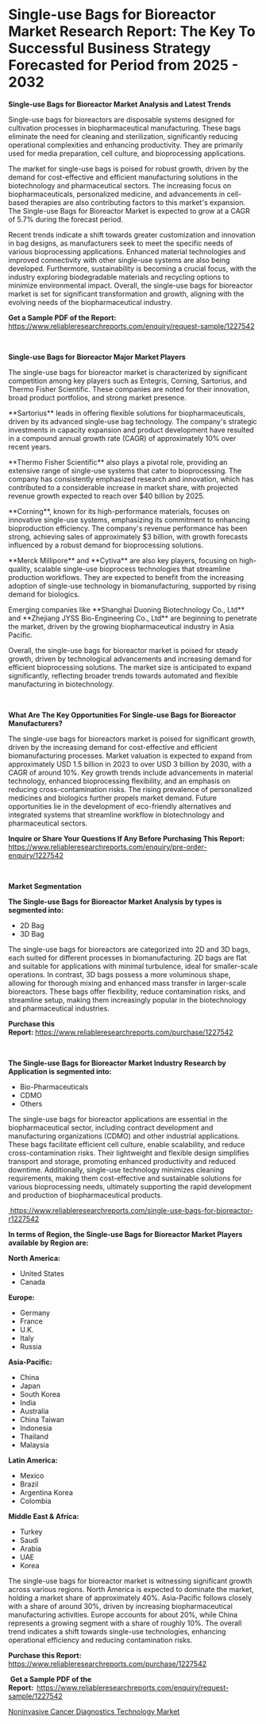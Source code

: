 <p><h1>Single-use Bags for Bioreactor Market Research Report: The Key To Successful Business Strategy Forecasted for Period from 2025 - 2032</h1></p><p><strong>Single-use Bags for Bioreactor Market Analysis and Latest Trends</strong></p>
<p><p>Single-use bags for bioreactors are disposable systems designed for cultivation processes in biopharmaceutical manufacturing. These bags eliminate the need for cleaning and sterilization, significantly reducing operational complexities and enhancing productivity. They are primarily used for media preparation, cell culture, and bioprocessing applications.</p><p>The market for single-use bags is poised for robust growth, driven by the demand for cost-effective and efficient manufacturing solutions in the biotechnology and pharmaceutical sectors. The increasing focus on biopharmaceuticals, personalized medicine, and advancements in cell-based therapies are also contributing factors to this market's expansion. The Single-use Bags for Bioreactor Market is expected to grow at a CAGR of 5.7% during the forecast period.</p><p>Recent trends indicate a shift towards greater customization and innovation in bag designs, as manufacturers seek to meet the specific needs of various bioprocessing applications. Enhanced material technologies and improved connectivity with other single-use systems are also being developed. Furthermore, sustainability is becoming a crucial focus, with the industry exploring biodegradable materials and recycling options to minimize environmental impact. Overall, the single-use bags for bioreactor market is set for significant transformation and growth, aligning with the evolving needs of the biopharmaceutical industry.</p></p>
<p><strong>Get a Sample PDF of the Report:&nbsp;</strong> <a href="https://www.reliableresearchreports.com/enquiry/request-sample/1227542?utm_campaign=2642&utm_medium=2&utm_source=Github&utm_content=ia&utm_term=05032025&utm_id=single-use-bags-for-bioreactor">https://www.reliableresearchreports.com/enquiry/request-sample/1227542</a></p>
<p>&nbsp;</p>
<p><strong>Single-use Bags for Bioreactor Major Market Players</strong></p>
<p><p>The single-use bags for bioreactor market is characterized by significant competition among key players such as Entegris, Corning, Sartorius, and Thermo Fisher Scientific. These companies are noted for their innovation, broad product portfolios, and strong market presence.</p><p>**Sartorius** leads in offering flexible solutions for biopharmaceuticals, driven by its advanced single-use bag technology. The company's strategic investments in capacity expansion and product development have resulted in a compound annual growth rate (CAGR) of approximately 10% over recent years.</p><p>**Thermo Fisher Scientific** also plays a pivotal role, providing an extensive range of single-use systems that cater to bioprocessing. The company has consistently emphasized research and innovation, which has contributed to a considerable increase in market share, with projected revenue growth expected to reach over $40 billion by 2025.</p><p>**Corning**, known for its high-performance materials, focuses on innovative single-use systems, emphasizing its commitment to enhancing bioproduction efficiency. The company's revenue performance has been strong, achieving sales of approximately $3 billion, with growth forecasts influenced by a robust demand for bioprocessing solutions.</p><p>**Merck Millipore** and **Cytiva** are also key players, focusing on high-quality, scalable single-use bioprocess technologies that streamline production workflows. They are expected to benefit from the increasing adoption of single-use technology in biomanufacturing, supported by rising demand for biologics.</p><p>Emerging companies like **Shanghai Duoning Biotechnology Co., Ltd** and **Zhejiang JYSS Bio-Engineering Co., Ltd** are beginning to penetrate the market, driven by the growing biopharmaceutical industry in Asia Pacific.</p><p>Overall, the single-use bags for bioreactor market is poised for steady growth, driven by technological advancements and increasing demand for efficient bioprocessing solutions. The market size is anticipated to expand significantly, reflecting broader trends towards automated and flexible manufacturing in biotechnology.</p></p>
<p>&nbsp;</p>
<p><strong>What Are The Key Opportunities For Single-use Bags for Bioreactor Manufacturers?</strong></p>
<p><p>The single-use bags for bioreactors market is poised for significant growth, driven by the increasing demand for cost-effective and efficient biomanufacturing processes. Market valuation is expected to expand from approximately USD 1.5 billion in 2023 to over USD 3 billion by 2030, with a CAGR of around 10%. Key growth trends include advancements in material technology, enhanced bioprocessing flexibility, and an emphasis on reducing cross-contamination risks. The rising prevalence of personalized medicines and biologics further propels market demand. Future opportunities lie in the development of eco-friendly alternatives and integrated systems that streamline workflow in biotechnology and pharmaceutical sectors.</p></p>
<p><strong>Inquire or Share Your Questions If Any Before Purchasing This Report:</strong> <a href="https://www.reliableresearchreports.com/enquiry/pre-order-enquiry/1227542?utm_campaign=2642&utm_medium=2&utm_source=Github&utm_content=ia&utm_term=05032025&utm_id=single-use-bags-for-bioreactor">https://www.reliableresearchreports.com/enquiry/pre-order-enquiry/1227542</a></p>
<p>&nbsp;</p>
<p><strong>Market Segmentation</strong></p>
<p><strong>The Single-use Bags for Bioreactor Market Analysis by types is segmented into:</strong></p>
<p><ul><li>2D Bag</li><li>3D Bag</li></ul></p>
<p><p>The single-use bags for bioreactors are categorized into 2D and 3D bags, each suited for different processes in biomanufacturing. 2D bags are flat and suitable for applications with minimal turbulence, ideal for smaller-scale operations. In contrast, 3D bags possess a more voluminous shape, allowing for thorough mixing and enhanced mass transfer in larger-scale bioreactors. These bags offer flexibility, reduce contamination risks, and streamline setup, making them increasingly popular in the biotechnology and pharmaceutical industries.</p></p>
<p><strong>Purchase this Report:&nbsp;</strong><a href="https://www.reliableresearchreports.com/purchase/1227542?utm_campaign=2642&utm_medium=2&utm_source=Github&utm_content=ia&utm_term=05032025&utm_id=single-use-bags-for-bioreactor">https://www.reliableresearchreports.com/purchase/1227542</a></p>
<p>&nbsp;</p>
<p><strong>The Single-use Bags for Bioreactor Market Industry Research by Application is segmented into:</strong></p>
<p><ul><li>Bio-Pharmaceuticals</li><li>CDMO</li><li>Others</li></ul></p>
<p><p>The single-use bags for bioreactor applications are essential in the biopharmaceutical sector, including contract development and manufacturing organizations (CDMO) and other industrial applications. These bags facilitate efficient cell culture, enable scalability, and reduce cross-contamination risks. Their lightweight and flexible design simplifies transport and storage, promoting enhanced productivity and reduced downtime. Additionally, single-use technology minimizes cleaning requirements, making them cost-effective and sustainable solutions for various bioprocessing needs, ultimately supporting the rapid development and production of biopharmaceutical products.</p></p>
<p><a href="https://www.reliableresearchreports.com/single-use-bags-for-bioreactor-r1227542?utm_campaign=2642&utm_medium=2&utm_source=Github&utm_content=ia&utm_term=05032025&utm_id=single-use-bags-for-bioreactor">&nbsp;https://www.reliableresearchreports.com/single-use-bags-for-bioreactor-r1227542</a></p>
<p><strong>In terms of Region, the Single-use Bags for Bioreactor Market Players available by Region are:</strong></p>
<p>
    <p> <strong> North America: </strong>
        <ul>
            <li>United States</li>
            <li>Canada</li>
        </ul>
        </p> 
    <p> <strong> Europe: </strong>
        <ul>
            <li>Germany</li>
            <li>France</li>
            <li>U.K.</li>
            <li>Italy</li>
            <li>Russia</li>
        </ul>
        </p> 
    <p> <strong> Asia-Pacific: </strong>
        <ul>
            <li>China</li>
            <li>Japan</li>
            <li>South Korea</li>
            <li>India</li>
            <li>Australia</li>
            <li>China Taiwan</li>
            <li>Indonesia</li>
            <li>Thailand</li>
            <li>Malaysia</li>
        </ul>
        </p> 
    <p> <strong> Latin America: </strong>
        <ul>
            <li>Mexico</li>
            <li>Brazil</li>
            <li>Argentina Korea</li>
            <li>Colombia</li>
        </ul>
        </p> 
    <p> <strong> Middle East & Africa: </strong>
        <ul>
            <li>Turkey</li>
            <li>Saudi</li>
            <li>Arabia</li>
            <li>UAE</li>
            <li>Korea</li>
        </ul>
    </p>
    </p>
<p><p>The single-use bags for bioreactor market is witnessing significant growth across various regions. North America is expected to dominate the market, holding a market share of approximately 40%. Asia-Pacific follows closely with a share of around 30%, driven by increasing biopharmaceutical manufacturing activities. Europe accounts for about 20%, while China represents a growing segment with a share of roughly 10%. The overall trend indicates a shift towards single-use technologies, enhancing operational efficiency and reducing contamination risks.</p></p>
<p><strong>Purchase this Report: </strong><a href="https://www.reliableresearchreports.com/purchase/1227542?utm_campaign=2642&utm_medium=2&utm_source=Github&utm_content=ia&utm_term=05032025&utm_id=single-use-bags-for-bioreactor">https://www.reliableresearchreports.com/purchase/1227542</a></p>
<p>&nbsp;<strong>Get a Sample PDF of the Report:&nbsp;&nbsp;</strong><a href="https://www.reliableresearchreports.com/enquiry/request-sample/1227542?utm_campaign=2642&utm_medium=2&utm_source=Github&utm_content=ia&utm_term=05032025&utm_id=single-use-bags-for-bioreactor">https://www.reliableresearchreports.com/enquiry/request-sample/1227542</a></p>
<p><strong></strong></p>
<p><p><a href="https://github.com/DixieGrimes/Market-Research-Report-List-1/blob/main/noninvasive-cancer-diagnostics-technology-market.md?utm_campaign=2642&utm_medium=2&utm_source=Github&utm_content=ia&utm_term=05032025&utm_id=single-use-bags-for-bioreactor">Noninvasive Cancer Diagnostics Technology Market</a></p></p>